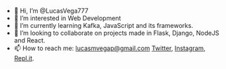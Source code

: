 - 👋 Hi, I’m @LucasVega777
- 👀 I’m interested in Web Development
- 🌱 I’m currently learning Kafka, JavaScript and its frameworks.
- 💞️ I’m looking to collaborate on projects made in Flask, Django, NodeJS and React.
- 📫 How to reach me: lucasmvegap@gmail.com
[Twitter](https://twitter.com/lucasvegap), [Instagram](https://www.instagram.com/lucas_vegap/), [Repl.it](https://replit.com/@LucasVega777).

<!---
LucasVega777/LucasVega777 is a ✨ special ✨ repository because its `README.md` (this file) appears on your GitHub profile.
You can click the Preview link to take a look at your changes.
--->

